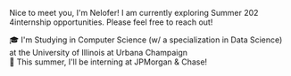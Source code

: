 Nice to meet you, I'm Nelofer! 
I am currently exploring Summer 202 4internship opportunities. Please feel free to reach out!

🎓   I'm Studying in Computer Science (w/ a specialization in Data Science) at the University of Illinois at Urbana Champaign <br>
🌱   This summer, I'll be interning at JPMorgan & Chase! 

